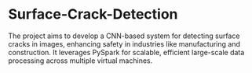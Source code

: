 # Surface-Crack-Detection
The project aims to develop a CNN-based system for detecting surface cracks in images, enhancing safety in industries like manufacturing and construction. It leverages PySpark for scalable, efficient large-scale data processing across multiple virtual machines.
